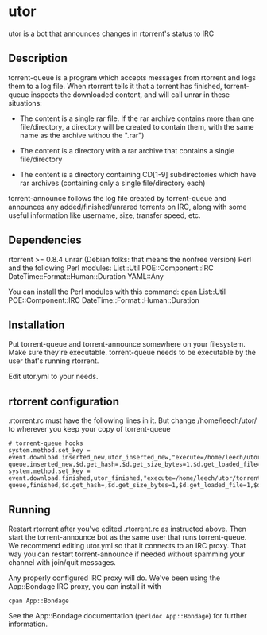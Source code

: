 utor
====

utor is a bot that announces changes in rtorrent's status to IRC


Description
-----------

torrent-queue is a program which accepts messages from rtorrent and logs them
to a log file. When rtorrent tells it that a torrent has finished,
torrent-queue inspects the downloaded content, and will call unrar in these
situations:

 * The content is a single rar file. If the rar archive contains more than one
   file/directory, a directory will be created to contain them, with the same
   name as the archive withou the ".rar")

 * The content is a directory with a rar archive that contains a single
   file/directory

 * The content is a directory containing CD[1-9] subdirectories which have
   rar archives (containing only a single file/directory each)

torrent-announce follows the log file created by torrent-queue and announces
any added/finished/unrared torrents on IRC, along with some useful information
like username, size, transfer speed, etc.


Dependencies
------------
rtorrent >= 0.8.4
unrar (Debian folks: that means the nonfree version)
Perl and the following Perl modules:
    List::Util
    POE::Component::IRC
    DateTime::Format::Human::Duration
    YAML::Any

You can install the Perl modules with this command:
    cpan List::Util POE::Component::IRC DateTime::Format::Human::Duration


Installation
------------
Put torrent-queue and torrent-announce somewhere on your filesystem. Make sure
they're executable. torrent-queue needs to be executable by the user that's
running rtorrent.

Edit utor.yml to your needs.


rtorrent configuration
-----------------
.rtorrent.rc must have the following lines in it. But change
/home/leech/utor/ to wherever you keep your copy of torrent-queue

    # torrent-queue hooks
    system.method.set_key = event.download.inserted_new,utor_inserted_new,"execute=/home/leech/utor/torrent-queue,inserted_new,$d.get_hash=,$d.get_size_bytes=1,$d.get_loaded_file=1"
    system.method.set_key = event.download.finished,utor_finished,"execute=/home/leech/utor/torrent-queue,finished,$d.get_hash=,$d.get_size_bytes=1,$d.get_loaded_file=1,$d.get_name=1"


Running
-----------------
Restart rtorrent after you've edited .rtorrent.rc as instructed above. Then
start the torrent-announce bot as the same user that runs torrent-queue. We
recommend editing utor.yml so that it connects to an IRC proxy. That way you
can restart torrent-announce if needed without spamming your channel with
join/quit messages.

Any properly configured IRC proxy will do. We've been using the App::Bondage
IRC proxy, you can install it with

    cpan App::Bondage

See the App::Bondage documentation (`perldoc App::Bondage`) for further
information.
